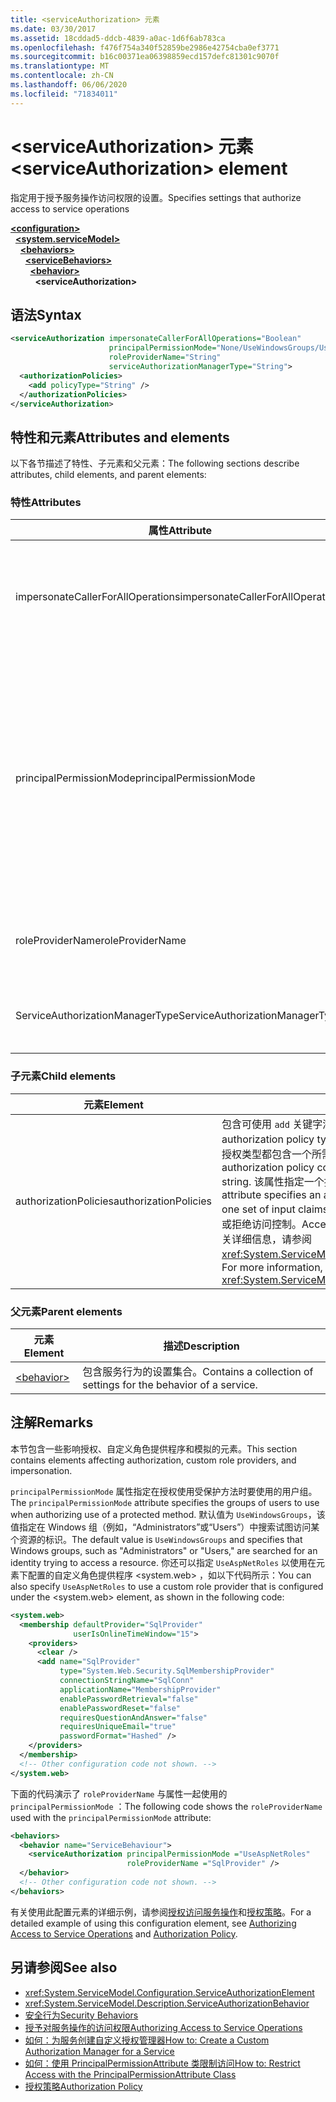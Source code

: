 ```yaml
---
title: <serviceAuthorization> 元素
ms.date: 03/30/2017
ms.assetid: 18cddad5-ddcb-4839-a0ac-1d6f6ab783ca
ms.openlocfilehash: f476f754a340f52859be2986e42754cba0ef3771
ms.sourcegitcommit: b16c00371ea06398859ecd157defc81301c9070f
ms.translationtype: MT
ms.contentlocale: zh-CN
ms.lasthandoff: 06/06/2020
ms.locfileid: "71834011"
---
```

# <a name="serviceauthorization-element"></a><span data-ttu-id="117dc-102">\<serviceAuthorization> 元素</span><span class="sxs-lookup"><span data-stu-id="117dc-102">\<serviceAuthorization> element</span></span>

<span data-ttu-id="117dc-103">指定用于授予服务操作访问权限的设置。</span><span class="sxs-lookup"><span data-stu-id="117dc-103">Specifies settings that authorize access to service operations</span></span>

[**\<configuration>**](../configuration-element.md)\
&nbsp;&nbsp;[**\<system.serviceModel>**](system-servicemodel.md)\
&nbsp;&nbsp;&nbsp;&nbsp;[**\<behaviors>**](behaviors.md)\
&nbsp;&nbsp;&nbsp;&nbsp;&nbsp;&nbsp;[**\<serviceBehaviors>**](servicebehaviors.md)\
&nbsp;&nbsp;&nbsp;&nbsp;&nbsp;&nbsp;&nbsp;&nbsp;[**\<behavior>**](behavior-of-servicebehaviors.md)\
&nbsp;&nbsp;&nbsp;&nbsp;&nbsp;&nbsp;&nbsp;&nbsp;&nbsp;&nbsp;**\<serviceAuthorization>**  

## <a name="syntax"></a><span data-ttu-id="117dc-104">语法</span><span class="sxs-lookup"><span data-stu-id="117dc-104">Syntax</span></span>

```xml
<serviceAuthorization impersonateCallerForAllOperations="Boolean"
                      principalPermissionMode="None/UseWindowsGroups/UseAspNetRoles/Custom"
                      roleProviderName="String"
                      serviceAuthorizationManagerType="String">
  <authorizationPolicies>
    <add policyType="String" />
  </authorizationPolicies>
</serviceAuthorization>
```

## <a name="attributes-and-elements"></a><span data-ttu-id="117dc-105">特性和元素</span><span class="sxs-lookup"><span data-stu-id="117dc-105">Attributes and elements</span></span>

<span data-ttu-id="117dc-106">以下各节描述了特性、子元素和父元素：</span><span class="sxs-lookup"><span data-stu-id="117dc-106">The following sections describe attributes, child elements, and parent elements:</span></span>

### <a name="attributes"></a><span data-ttu-id="117dc-107">特性</span><span class="sxs-lookup"><span data-stu-id="117dc-107">Attributes</span></span>

|<span data-ttu-id="117dc-108">属性</span><span class="sxs-lookup"><span data-stu-id="117dc-108">Attribute</span></span>|<span data-ttu-id="117dc-109">说明</span><span class="sxs-lookup"><span data-stu-id="117dc-109">Description</span></span>|  
|---------------|-----------------|  
|<span data-ttu-id="117dc-110">impersonateCallerForAllOperations</span><span class="sxs-lookup"><span data-stu-id="117dc-110">impersonateCallerForAllOperations</span></span>|<span data-ttu-id="117dc-111">一个布尔值，指定是否服务中的所有操作都模拟调用方。</span><span class="sxs-lookup"><span data-stu-id="117dc-111">A Boolean value that specifies if all the operations in the service impersonate the caller.</span></span> <span data-ttu-id="117dc-112">默认为 `false`。</span><span class="sxs-lookup"><span data-stu-id="117dc-112">The default is `false`.</span></span><br /><br /> <span data-ttu-id="117dc-113">当特定服务操作模拟调用方时，线程上下文会在执行指定服务前切换为调用方上下文。</span><span class="sxs-lookup"><span data-stu-id="117dc-113">When a specific service operation impersonates the caller, the thread context is switched to the caller context before executing the specified service.</span></span>|  
|<span data-ttu-id="117dc-114">principalPermissionMode</span><span class="sxs-lookup"><span data-stu-id="117dc-114">principalPermissionMode</span></span>|<span data-ttu-id="117dc-115">设置用于在服务器上执行操作的主体。</span><span class="sxs-lookup"><span data-stu-id="117dc-115">Sets the principal used to carry out operations on the server.</span></span> <span data-ttu-id="117dc-116">包括以下值：</span><span class="sxs-lookup"><span data-stu-id="117dc-116">Values include the following:</span></span><br /><br /> <span data-ttu-id="117dc-117">-无</span><span class="sxs-lookup"><span data-stu-id="117dc-117">-   None</span></span><br /><span data-ttu-id="117dc-118">-UseWindowsGroups</span><span class="sxs-lookup"><span data-stu-id="117dc-118">-   UseWindowsGroups</span></span><br /><span data-ttu-id="117dc-119">-UseAspNetRoles</span><span class="sxs-lookup"><span data-stu-id="117dc-119">-   UseAspNetRoles</span></span><br /><span data-ttu-id="117dc-120">-Custom</span><span class="sxs-lookup"><span data-stu-id="117dc-120">-   Custom</span></span><br /><br /> <span data-ttu-id="117dc-121">默认值为 UseWindowsGroups。</span><span class="sxs-lookup"><span data-stu-id="117dc-121">The default value is UseWindowsGroups.</span></span> <span data-ttu-id="117dc-122">此值的类型为 <xref:System.ServiceModel.Description.PrincipalPermissionMode>。</span><span class="sxs-lookup"><span data-stu-id="117dc-122">The value is of type <xref:System.ServiceModel.Description.PrincipalPermissionMode>.</span></span> <span data-ttu-id="117dc-123">有关使用此属性的详细信息，请参阅[如何：使用 PrincipalPermissionAttribute 类限制访问权限](../../../wcf/how-to-restrict-access-with-the-principalpermissionattribute-class.md)。</span><span class="sxs-lookup"><span data-stu-id="117dc-123">For more information on using this attribute, see [How to: Restrict Access with the PrincipalPermissionAttribute Class](../../../wcf/how-to-restrict-access-with-the-principalpermissionattribute-class.md).</span></span>|  
|<span data-ttu-id="117dc-124">roleProviderName</span><span class="sxs-lookup"><span data-stu-id="117dc-124">roleProviderName</span></span>|<span data-ttu-id="117dc-125">一个字符串，指定为 Windows Communication Foundation (WCF) 应用程序提供角色信息的角色提供程序的名称。</span><span class="sxs-lookup"><span data-stu-id="117dc-125">A string that specifies the name of the role provider, which provides role information for a Windows Communication Foundation (WCF) application.</span></span> <span data-ttu-id="117dc-126">默认值为空字符串。</span><span class="sxs-lookup"><span data-stu-id="117dc-126">The default is an empty string.</span></span>|  
|<span data-ttu-id="117dc-127">ServiceAuthorizationManagerType</span><span class="sxs-lookup"><span data-stu-id="117dc-127">ServiceAuthorizationManagerType</span></span>|<span data-ttu-id="117dc-128">一个包含服务授权管理器的类型的字符串。</span><span class="sxs-lookup"><span data-stu-id="117dc-128">A string containing the type of the service authorization manager.</span></span> <span data-ttu-id="117dc-129">有关详细信息，请参阅 <xref:System.ServiceModel.ServiceAuthorizationManager>。</span><span class="sxs-lookup"><span data-stu-id="117dc-129">For more information, see <xref:System.ServiceModel.ServiceAuthorizationManager>.</span></span>|  

### <a name="child-elements"></a><span data-ttu-id="117dc-130">子元素</span><span class="sxs-lookup"><span data-stu-id="117dc-130">Child elements</span></span>

|<span data-ttu-id="117dc-131">元素</span><span class="sxs-lookup"><span data-stu-id="117dc-131">Element</span></span>|<span data-ttu-id="117dc-132">描述</span><span class="sxs-lookup"><span data-stu-id="117dc-132">Description</span></span>|  
|-------------|-----------------|  
|<span data-ttu-id="117dc-133">authorizationPolicies</span><span class="sxs-lookup"><span data-stu-id="117dc-133">authorizationPolicies</span></span>|<span data-ttu-id="117dc-134">包含可使用 `add` 关键字添加的授权策略类型的集合。</span><span class="sxs-lookup"><span data-stu-id="117dc-134">Contains a collection of authorization policy types, which can be added using the `add` keyword.</span></span> <span data-ttu-id="117dc-135">每个授权类型都包含一个所需的 `policyType` 属性，此属性是一个字符串。</span><span class="sxs-lookup"><span data-stu-id="117dc-135">Each authorization policy contains a single required `policyType` attribute that is a string.</span></span> <span data-ttu-id="117dc-136">该属性指定一个授权策略，可以将一组输入声明转换为另一组声明。</span><span class="sxs-lookup"><span data-stu-id="117dc-136">The attribute specifies an authorization policy, which enables transformation of one set of input claims into another set of claims.</span></span> <span data-ttu-id="117dc-137">可以根据该授权策略来授予或拒绝访问控制。</span><span class="sxs-lookup"><span data-stu-id="117dc-137">Access control can be granted or denied based on that.</span></span> <span data-ttu-id="117dc-138">有关详细信息，请参阅 <xref:System.ServiceModel.Configuration.AuthorizationPolicyTypeElement>。</span><span class="sxs-lookup"><span data-stu-id="117dc-138">For more information, see <xref:System.ServiceModel.Configuration.AuthorizationPolicyTypeElement>.</span></span>|  

### <a name="parent-elements"></a><span data-ttu-id="117dc-139">父元素</span><span class="sxs-lookup"><span data-stu-id="117dc-139">Parent elements</span></span>

|<span data-ttu-id="117dc-140">元素</span><span class="sxs-lookup"><span data-stu-id="117dc-140">Element</span></span>|<span data-ttu-id="117dc-141">描述</span><span class="sxs-lookup"><span data-stu-id="117dc-141">Description</span></span>|  
|-------------|-----------------|  
|[\<behavior>](behavior-of-endpointbehaviors.md)|<span data-ttu-id="117dc-142">包含服务行为的设置集合。</span><span class="sxs-lookup"><span data-stu-id="117dc-142">Contains a collection of settings for the behavior of a service.</span></span>|  

## <a name="remarks"></a><span data-ttu-id="117dc-143">注解</span><span class="sxs-lookup"><span data-stu-id="117dc-143">Remarks</span></span>

<span data-ttu-id="117dc-144">本节包含一些影响授权、自定义角色提供程序和模拟的元素。</span><span class="sxs-lookup"><span data-stu-id="117dc-144">This section contains elements affecting authorization, custom role providers, and impersonation.</span></span>  
  
<span data-ttu-id="117dc-145">`principalPermissionMode` 属性指定在授权使用受保护方法时要使用的用户组。</span><span class="sxs-lookup"><span data-stu-id="117dc-145">The `principalPermissionMode` attribute specifies the groups of users to use when authorizing use of a protected method.</span></span> <span data-ttu-id="117dc-146">默认值为 `UseWindowsGroups`，该值指定在 Windows 组（例如，“Administrators”或“Users”）中搜索试图访问某个资源的标识。</span><span class="sxs-lookup"><span data-stu-id="117dc-146">The default value is `UseWindowsGroups` and specifies that Windows groups, such as "Administrators" or "Users," are searched for an identity trying to access a resource.</span></span> <span data-ttu-id="117dc-147">你还可以指定 `UseAspNetRoles` 以使用在元素下配置的自定义角色提供程序 \<system.web> ，如以下代码所示：</span><span class="sxs-lookup"><span data-stu-id="117dc-147">You can also specify `UseAspNetRoles` to use a custom role provider that is configured under the \<system.web> element, as shown in the following code:</span></span>

```xml
<system.web>
  <membership defaultProvider="SqlProvider"
              userIsOnlineTimeWindow="15">
    <providers>
      <clear />
      <add name="SqlProvider"
           type="System.Web.Security.SqlMembershipProvider"
           connectionStringName="SqlConn"
           applicationName="MembershipProvider"
           enablePasswordRetrieval="false"
           enablePasswordReset="false"
           requiresQuestionAndAnswer="false"
           requiresUniqueEmail="true"
           passwordFormat="Hashed" />
    </providers>
  </membership>
  <!-- Other configuration code not shown. -->
</system.web>
```
  
<span data-ttu-id="117dc-148">下面的代码演示了 `roleProviderName` 与属性一起使用的 `principalPermissionMode` ：</span><span class="sxs-lookup"><span data-stu-id="117dc-148">The following code shows the `roleProviderName` used with the `principalPermissionMode` attribute:</span></span>
  
```xml
<behaviors>
  <behavior name="ServiceBehaviour">
    <serviceAuthorization principalPermissionMode ="UseAspNetRoles"
                          roleProviderName ="SqlProvider" />
  </behavior>
  <!-- Other configuration code not shown. -->
</behaviors>
```

<span data-ttu-id="117dc-149">有关使用此配置元素的详细示例，请参阅[授权访问服务操作](../../../wcf/samples/authorizing-access-to-service-operations.md)和[授权策略](../../../wcf/samples/authorization-policy.md)。</span><span class="sxs-lookup"><span data-stu-id="117dc-149">For a detailed example of using this configuration element, see [Authorizing Access to Service Operations](../../../wcf/samples/authorizing-access-to-service-operations.md) and [Authorization Policy](../../../wcf/samples/authorization-policy.md).</span></span>
  
## <a name="see-also"></a><span data-ttu-id="117dc-150">另请参阅</span><span class="sxs-lookup"><span data-stu-id="117dc-150">See also</span></span>

- <xref:System.ServiceModel.Configuration.ServiceAuthorizationElement>
- <xref:System.ServiceModel.Description.ServiceAuthorizationBehavior>
- [<span data-ttu-id="117dc-151">安全行为</span><span class="sxs-lookup"><span data-stu-id="117dc-151">Security Behaviors</span></span>](../../../wcf/feature-details/security-behaviors-in-wcf.md)
- [<span data-ttu-id="117dc-152">授予对服务操作的访问权限</span><span class="sxs-lookup"><span data-stu-id="117dc-152">Authorizing Access to Service Operations</span></span>](../../../wcf/samples/authorizing-access-to-service-operations.md)
- [<span data-ttu-id="117dc-153">如何：为服务创建自定义授权管理器</span><span class="sxs-lookup"><span data-stu-id="117dc-153">How to: Create a Custom Authorization Manager for a Service</span></span>](../../../wcf/extending/how-to-create-a-custom-authorization-manager-for-a-service.md)
- [<span data-ttu-id="117dc-154">如何：使用 PrincipalPermissionAttribute 类限制访问</span><span class="sxs-lookup"><span data-stu-id="117dc-154">How to: Restrict Access with the PrincipalPermissionAttribute Class</span></span>](../../../wcf/how-to-restrict-access-with-the-principalpermissionattribute-class.md)
- [<span data-ttu-id="117dc-155">授权策略</span><span class="sxs-lookup"><span data-stu-id="117dc-155">Authorization Policy</span></span>](../../../wcf/samples/authorization-policy.md)
